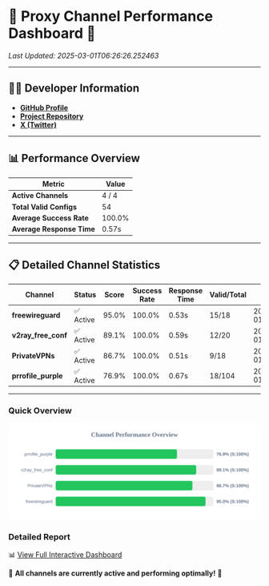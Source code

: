 # 🌟 Proxy Channel Performance Dashboard 🌟

_Last Updated: 2025-03-01T06:26:26.252463_

---

## 👩‍💻 Developer Information

- **[GitHub Profile](https://github.com/4n0nymou3)**  
- **[Project Repository](https://github.com/4n0nymou3/multi-proxy-config-fetcher)**  
- **[X (Twitter)](https://x.com/4n0nymou3)**  

---

## 📊 Performance Overview

| Metric                | Value       |
|-----------------------|-------------|
| **Active Channels**   | 4 / 4       |
| **Total Valid Configs** | 54          |
| **Average Success Rate** | 100.0%      |
| **Average Response Time** | 0.57s       |

---

## 📋 Detailed Channel Statistics

| Channel          | Status     | Score  | Success Rate | Response Time | Valid/Total | Last Success               |
|------------------|------------|--------|--------------|---------------|-------------|----------------------------|
| **freewireguard**  | ✅ Active  | 95.0%  | 100.0% | 0.53s         | 15/18       | 2025-03-01T06:26:26.251108 |
| **v2ray_free_conf**  | ✅ Active  | 89.1%  | 100.0% | 0.59s         | 12/20       | 2025-03-01T06:26:25.152328 |
| **PrivateVPNs**  | ✅ Active  | 86.7%  | 100.0% | 0.51s         | 9/18       | 2025-03-01T06:26:25.697154 |
| **prrofile_purple**  | ✅ Active  | 76.9%  | 100.0% | 0.67s         | 18/104       | 2025-03-01T06:26:24.508165 |

---

### Quick Overview
<div align="center">
  <a href="https://raw.githubusercontent.com/nullluser/NullRepo/refs/heads/main/assets/channel_stats_chart.svg">
    <img src="https://raw.githubusercontent.com/nullluser/NullRepo/refs/heads/main/assets/channel_stats_chart.svg" alt="Source Performance Statistics" width="800">
  </a>
</div>

### Detailed Report
📊 [View Full Interactive Dashboard](https://htmlpreview.github.io/?https://github.com/nullluser/NullRepo/blob/main/assets/performance_report.html)

🎉 **All channels are currently active and performing optimally!** 🎉
